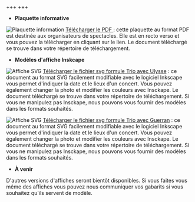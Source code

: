 
+++
+++


- **Plaquette informative**

 ![Plaquette information](/documents/Plaquette.png) <a href="/documents/Plaquette.pdf" download> Télécharger le PDF </a>: cette plaquette au format PDF est destinée aux organisateurs de spectacles. Elle est en recto verso et vous pouvez la télécharger en cliquant sur le lien. Le document téléchargé se trouve dans votre répertoire de
téléchargement.

- **Modèles d'affiche Inskcape**


 ![Affiche SVG](/documents/affichevierge.png) <a href="/documents/affichevierge.svg" download> Télécharger le fichier svg formule Trio avec Ulysse</a> : ce document au format SVG facilement
 modifiable avec le logiciel  Inkscape vous permet d'indiquer la date et le lieux d'un concert. Vous pouvez également changer la photo et modifier les couleurs avec Insckape. Le document téléchargé se trouve dans votre répertoire de
téléchargement. Si vous ne manipulez pas Insckape, nous pouvons vous  fournir des modèles dans les formats souhaités.

![Affiche SVG](/documents/afficheviergetrioguerran.png) <a href="/documents/afficheviergetrioguerran.svg" download> Télécharger le fichier svg formule Trio avec Guerran</a> : ce document au format SVG facilement
 modifiable avec le logiciel  Inkscape vous permet d'indiquer la date et le lieux d'un concert. Vous pouvez également changer la photo et modifier les couleurs avec Insckape. Le document téléchargé se trouve dans votre répertoire de
téléchargement. Si vous ne manipulez pas Insckape, nous pouvons vous fournir des modèles dans les formats souhaités.

 - **À venir**

 D'autres versions d'affiches seront bientôt disponibles. Si vous faites vous même des affiches vous pouvez nous communiquer vos gabarits si vous souhaitez qu'ils servent de
 modèle.



